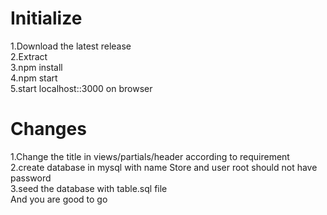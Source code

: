 # Initialize
1.Download the latest release<br>
2.Extract<br>
3.npm install<br>
4.npm start<br>
5.start localhost::3000 on browser<br>

# Changes
1.Change the title in views/partials/header according to requirement<br>
2.create database in mysql with name Store and user root should not have password<br>
3.seed the database with table.sql file<br>
And you are good to go
